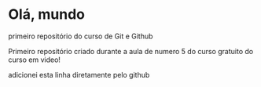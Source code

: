 # Olá, mundo
 primeiro repositório do curso de Git e Github

Primeiro repositório criado durante a aula de numero 5 do curso gratuito do curso em video!

adicionei esta linha diretamente pelo github
